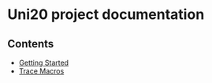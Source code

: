 # Uni20 project documentation

## Contents

- [Getting Started](getting_started.md)
- [Trace Macros](trace_macros.md)
